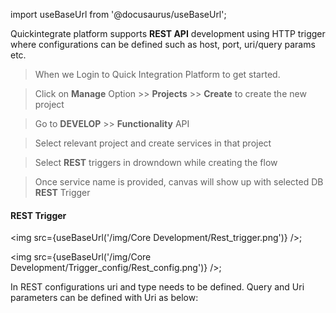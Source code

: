 import useBaseUrl from '@docusaurus/useBaseUrl';


Quickintegrate platform supports **REST API** development using HTTP trigger where configurations can be defined such as host, port, uri/query params etc.														


>When we Login to Quick Integration Platform to get started.

>Click on **Manage** Option >> **Projects** >> **Create** to create the new project

>Go to **DEVELOP** >> **Functionality** API

>Select relevant project and create services in that project

>Select **REST** triggers in drowndown while creating the flow

>Once service name is provided, canvas will show up with selected DB **REST** Trigger

#### REST Trigger

<img src={useBaseUrl('/img/Core Development/Rest_trigger.png')} />;

<img src={useBaseUrl('/img/Core Development/Trigger_config/Rest_config.png')} />;

In REST configurations uri and type needs to be defined. Query and Uri parameters can be defined with Uri as below:
